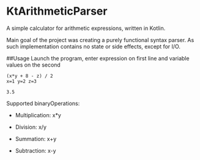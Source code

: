 # KtArithmeticParser
A simple calculator for arithmetic expressions, written in Kotlin.

Main goal of the project was creating a purely functional syntax parser. As such implementation contains no state or side effects, except for I/O.

##Usage
Launch the program, enter expression on first line and variable values on the second

    (x*y + 8 - z) / 2
    x=1 y=2 z=3
    
    3.5

Supported binaryOperations:
* Multiplication: x*y

* Division: x/y

* Summation: x+y

* Subtraction: x-y


